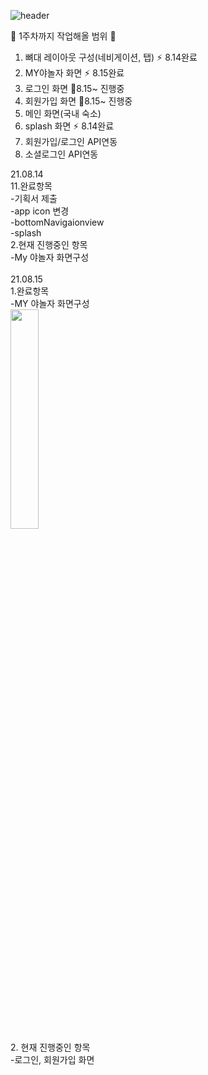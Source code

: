 ![header](https://capsule-render.vercel.app/api?type=waving&color=auto&height=250&section=header&text=야놀자%20개발일지_luna&fontSize=60&fontAlign=50&fontColor=FFFFFF)

📍 1주차까지 작업해올 범위 📍<br>
1. 뼈대 레이아웃 구성(네비게이션, 탭) ⚡ 8.14완료
2. MY야놀자 화면 ⚡ 8.15완료
3. 로그인 화면 📌8.15~ 진행중
4. 회원가입 화면 📌8.15~ 진행중
5. 메인 화면(국내 숙소)
6. splash 화면 ⚡ 8.14완료
7. 회원가입/로그인 API연동
8. 소셜로그인 API연동<br>

21.08.14<br>
11.완료항목 <br>
-기획서 제출 <br>
-app icon 변경 <br>
-bottomNavigaionview<br>
-splash<br>
2.현재 진행중인 항목<br>
-My 야놀자 화면구성 <br>
<br>
21.08.15<br>
1.완료항목 <br>
-MY 야놀자 화면구성<br>
<img width="30%" src="https://user-images.githubusercontent.com/75536654/129481813-cf57aba3-058b-4a94-8fa1-5f6cdd59a908.gif"/><br>
2. 현재 진행중인 항목<br>
-로그인, 회원가입 화면


